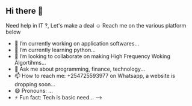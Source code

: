 ## Hi there 👋
Need help in IT ?, Let's make a deal ☺
Reach me on the various platform below

- 🔭 I’m currently working on application softwares...
- 🌱 I’m currently learning python...
- 👯 I’m looking to collaborate on making High Frequency Woking Algortihms...
- 💬 Ask me about programming, finance, technology...
- 📫 How to reach me: +254725593977 on Whatsapp, a website is dropping soon...
- 😄 Pronouns: ...
- ⚡ Fun fact: Tech is basic need...
-->



<!--
**Nyagaalex/Nyagaalex** is a ✨ _special_ ✨ repository because its `README.md` (this file) appears on your GitHub profile.

Here are some ideas to get you started:

- 🔭 I’m currently working on ...
- 🌱 I’m currently learning ...
- 👯 I’m looking to collaborate on ...
- 🤔 I’m looking for help with ...
- 💬 Ask me about ...
- 📫 How to reach me: ...
- 😄 Pronouns: ...
- ⚡ Fun fact: ...
-->
